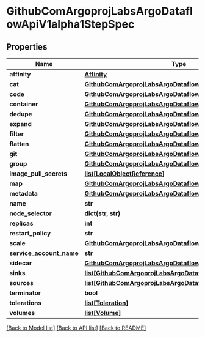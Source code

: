 # GithubComArgoprojLabsArgoDataflowApiV1alpha1StepSpec

## Properties
Name | Type | Description | Notes
------------ | ------------- | ------------- | -------------
**affinity** | [**Affinity**](Affinity.md) |  | [optional] 
**cat** | [**GithubComArgoprojLabsArgoDataflowApiV1alpha1Cat**](GithubComArgoprojLabsArgoDataflowApiV1alpha1Cat.md) |  | [optional] 
**code** | [**GithubComArgoprojLabsArgoDataflowApiV1alpha1Code**](GithubComArgoprojLabsArgoDataflowApiV1alpha1Code.md) |  | [optional] 
**container** | [**GithubComArgoprojLabsArgoDataflowApiV1alpha1Container**](GithubComArgoprojLabsArgoDataflowApiV1alpha1Container.md) |  | [optional] 
**dedupe** | [**GithubComArgoprojLabsArgoDataflowApiV1alpha1Dedupe**](GithubComArgoprojLabsArgoDataflowApiV1alpha1Dedupe.md) |  | [optional] 
**expand** | [**GithubComArgoprojLabsArgoDataflowApiV1alpha1Expand**](GithubComArgoprojLabsArgoDataflowApiV1alpha1Expand.md) |  | [optional] 
**filter** | [**GithubComArgoprojLabsArgoDataflowApiV1alpha1Filter**](GithubComArgoprojLabsArgoDataflowApiV1alpha1Filter.md) |  | [optional] 
**flatten** | [**GithubComArgoprojLabsArgoDataflowApiV1alpha1Flatten**](GithubComArgoprojLabsArgoDataflowApiV1alpha1Flatten.md) |  | [optional] 
**git** | [**GithubComArgoprojLabsArgoDataflowApiV1alpha1Git**](GithubComArgoprojLabsArgoDataflowApiV1alpha1Git.md) |  | [optional] 
**group** | [**GithubComArgoprojLabsArgoDataflowApiV1alpha1Group**](GithubComArgoprojLabsArgoDataflowApiV1alpha1Group.md) |  | [optional] 
**image_pull_secrets** | [**list[LocalObjectReference]**](LocalObjectReference.md) |  | [optional] 
**map** | [**GithubComArgoprojLabsArgoDataflowApiV1alpha1Map**](GithubComArgoprojLabsArgoDataflowApiV1alpha1Map.md) |  | [optional] 
**metadata** | [**GithubComArgoprojLabsArgoDataflowApiV1alpha1Metadata**](GithubComArgoprojLabsArgoDataflowApiV1alpha1Metadata.md) |  | [optional] 
**name** | **str** |  | [optional] 
**node_selector** | **dict(str, str)** |  | [optional] 
**replicas** | **int** |  | [optional] 
**restart_policy** | **str** |  | [optional] 
**scale** | [**GithubComArgoprojLabsArgoDataflowApiV1alpha1Scale**](GithubComArgoprojLabsArgoDataflowApiV1alpha1Scale.md) |  | [optional] 
**service_account_name** | **str** |  | [optional] 
**sidecar** | [**GithubComArgoprojLabsArgoDataflowApiV1alpha1Sidecar**](GithubComArgoprojLabsArgoDataflowApiV1alpha1Sidecar.md) |  | [optional] 
**sinks** | [**list[GithubComArgoprojLabsArgoDataflowApiV1alpha1Sink]**](GithubComArgoprojLabsArgoDataflowApiV1alpha1Sink.md) |  | [optional] 
**sources** | [**list[GithubComArgoprojLabsArgoDataflowApiV1alpha1Source]**](GithubComArgoprojLabsArgoDataflowApiV1alpha1Source.md) |  | [optional] 
**terminator** | **bool** |  | [optional] 
**tolerations** | [**list[Toleration]**](Toleration.md) |  | [optional] 
**volumes** | [**list[Volume]**](Volume.md) |  | [optional] 

[[Back to Model list]](../README.md#documentation-for-models) [[Back to API list]](../README.md#documentation-for-api-endpoints) [[Back to README]](../README.md)


